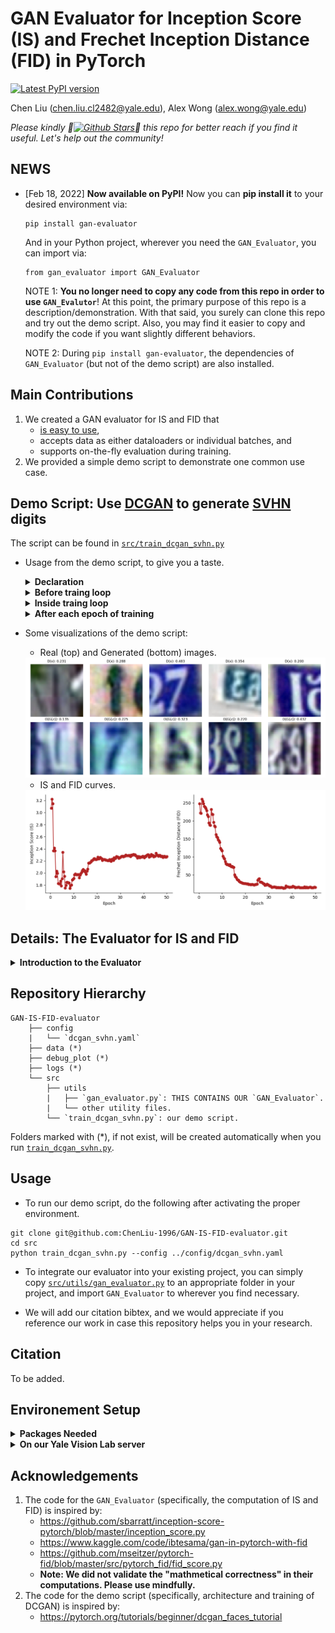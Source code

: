 # GAN Evaluator for Inception Score (IS) and Frechet Inception Distance (FID) in PyTorch

[![Latest PyPI version](https://img.shields.io/pypi/v/gan-evaluator.svg)](https://pypi.org/project/gan-evaluator/)

Chen Liu (chen.liu.cl2482@yale.edu), Alex Wong (alex.wong@yale.edu)

*Please kindly :star2:[![Github Stars](https://img.shields.io/github/stars/ChenLiu-1996/GAN-IS-FID-evaluator.svg?style=social&label=Stars)](https://github.com/ChenLiu-1996/GAN-IS-FID-evaluator/):star2: this repo for better reach if you find it useful. Let's help out the community!*

## NEWS
- [Feb 18, 2022] **Now available on PyPI!** Now you can **pip install it** to your desired environment via:
    ```
    pip install gan-evaluator
    ```
    And in your Python project, wherever you need the `GAN_Evaluator`, you can import via:
    ```
    from gan_evaluator import GAN_Evaluator
    ```
    NOTE 1: **You no longer need to copy any code from this repo in order to use `GAN_Evalutor`**! At this point, the primary purpose of this repo is a description/demonstration. With that said, you surely can clone this repo and try out the demo script. Also, you may find it easier to copy and modify the code if you want slightly different behaviors.

    NOTE 2: During `pip install gan-evaluator`, the dependencies of `GAN_Evaluator` (but not of the demo script) are also installed.

## Main Contributions
1. We created a GAN evaluator for IS and FID that
    - [is easy to use](#usage),
    - accepts data as either dataloaders or individual batches, and
    - supports on-the-fly evaluation during training.
2. We provided a simple demo script to demonstrate one common use case.

## Demo Script: Use [DCGAN](https://pytorch.org/tutorials/beginner/dcgan_faces_tutorial) to generate [SVHN](http://ufldl.stanford.edu/housenumbers/) digits

The script can be found in [`src/train_dcgan_svhn.py`](https://github.com/ChenLiu-1996/GAN-IS-FID-evaluator/blob/main/src/train_dcgan_svhn.py)

- Usage from the demo script, to give you a taste.

    <details>
    <summary><b>Declaration</b></summary>

    ```
    evaluator = GAN_Evaluator(device=device,
                              num_images_real=len(train_loader.dataset),
                              num_images_fake=len(train_loader.dataset))
    ```
    </details>

    <details>
    <summary><b>Before traing loop</b></summary>

    ```
    evaluator.load_all_real_imgs(real_loader=train_loader, idx_in_loader=0)
    ```
    </details>

    <details>
    <summary><b>Inside traing loop</b></summary>

    ```
    if shall_plot:
        IS_mean, IS_std, FID = evaluator.fill_fake_img_batch(fake_batch=x_fake)
    else:
        evaluator.fill_fake_img_batch(fake_batch=x_fake, return_results=False)
    ```
    </details>

    <details>
    <summary><b>After each epoch of training</b></summary>

    ```
    evaluator.clear_fake_imgs()
    ```
    </details>

- Some visualizations of the demo script:
    - Real (top) and Generated (bottom) images.
    <img src = "debug_plot/dcgan_svhn/epoch_0046_batch_0199_generated.png" width=800>

    - IS and FID curves.
    <img src = "debug_plot/dcgan_svhn/IS_FID_curve.png" width=800>

## Details: The Evaluator for IS and FID
<details>
  <summary><b>Introduction to the Evaluator</b></summary>
<br>

More details can be found in [`src/utils/gan_evaluator.py/GAN_Evaluator`](https://github.com/ChenLiu-1996/GAN-IS-FID-evaluator/blob/main/src/utils/gan_evaluator.py#L13).

```
This evaluator computes the following metrics:
    - Inception Score (IS)
    - Frechet Inception Distance (FID)

This evaluator will take in the real images and the fake/generated images.
Then it will compute the activations from the real and fake images as well as the
predictions from the fake images.
The (fake) predictions will be used to compute IS, while
the (real, fake) activations will be used to compute FID.
If input image resolution < 75 x 75, we will upsample the image to accommodate Inception v3.

The real and fake images can be provided to this evaluator in either of the following formats:
1. dataloader
    `load_all_real_imgs`
    `load_all_fake_imgs`
2. per-batch
    `fill_real_img_batch`
    `fill_fake_img_batch`

!!! Please note: the latest IS and FID will be returned upon completion of either of the following:
    `load_all_fake_imgs`
    `fill_fake_img_batch`
Return format:
    (IS mean, IS std, FID)
*So please make sure you load real images before the fake images.*

Common Use Cases:
1. For the purpose of on-the-fly evaluation during GAN training:
    We recommend pre-loading the real images using the dataloader format, and
    populate the fake images using the per-batch format as training goes on.
    - At the end of each epoch, you can clean the fake images using:
        `clear_fake_imgs`
    - In *unusual* cases where your real images change (such as in progressive growing GANs),
    you may want to clear the real images. You can do so via:
        `clear_real_imgs`
2. For the purpose of offline evaluation of a saved dataset:
    We recommend pre-loading the real images and fake images.
```

</details>

## Repository Hierarchy
```
GAN-IS-FID-evaluator
    ├── config
    |   └── `dcgan_svhn.yaml`
    ├── data (*)
    ├── debug_plot (*)
    ├── logs (*)
    └── src
        ├── utils
        |   ├── `gan_evaluator.py`: THIS CONTAINS OUR `GAN_Evaluator`.
        |   └── other utility files.
        └── `train_dcgan_svhn.py`: our demo script.
```
Folders marked with (*), if not exist, will be created automatically when you run [`train_dcgan_svhn.py`](https://github.com/ChenLiu-1996/GAN-IS-FID-evaluator/blob/main/src/train_dcgan_svhn.py).

## Usage
- To run our demo script, do the following after activating the proper environment.
```
git clone git@github.com:ChenLiu-1996/GAN-IS-FID-evaluator.git
cd src
python train_dcgan_svhn.py --config ../config/dcgan_svhn.yaml
```
- To integrate our evaluator into your existing project, you can simply copy [`src/utils/gan_evaluator.py`](https://github.com/ChenLiu-1996/GAN-IS-FID-evaluator/blob/main/src/utils/gan_evaluator.py) to an appropriate folder in your project, and import `GAN_Evaluator` to wherever you find necessary.

- We will add our citation bibtex, and we would appreciate if you reference our work in case this repository helps you in your research.

## Citation
To be added.

## Environement Setup
<details>
  <summary><b>Packages Needed</b></summary>
<br>

The `GAN_Evaluator` module itself only uses `numpy`, `scipy`, `torch`, `torchvision`, and (for aesthetics) `tqdm`.

To run the example script, it additionally requires `matplotlib`, `argparse`, and `yaml`.

</details>

<details>
  <summary><b>On our Yale Vision Lab server</b></summary>

- There is a virtualenv ready to use, located at
`/media/home/chliu/.virtualenv/mondi-image-gen/`.

- Alternatively, you can start from an existing environment "torch191-py38env",
and install the following packages:
```
python3 -m pip install torch==1.12.1+cu113 torchvision==0.13.1+cu113 torchaudio==0.12.1 --extra-index-url https://download.pytorch.org/whl/cu113
python3 -m pip install wget gdown numpy matplotlib pyyaml click scipy yacs scikit-learn
```

If you see error messages such as `Failed to build CUDA kernels for bias_act.`, you can fix it with:
```
python3 -m pip install ninja
```

</details>

## Acknowledgements
1. The code for the `GAN_Evaluator` (specifically, the computation of IS and FID) is inspired by:
    - https://github.com/sbarratt/inception-score-pytorch/blob/master/inception_score.py
    - https://www.kaggle.com/code/ibtesama/gan-in-pytorch-with-fid
    - https://github.com/mseitzer/pytorch-fid/blob/master/src/pytorch_fid/fid_score.py
    - **Note: We did not validate the "mathmetical correctness" in their computations. Please use mindfully.**
2. The code for the demo script (specifically, architecture and training of DCGAN) is inspired by:
    - https://pytorch.org/tutorials/beginner/dcgan_faces_tutorial
